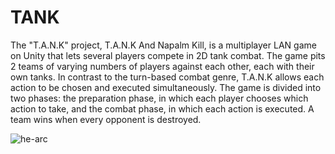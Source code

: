 # TANK

The "T.A.N.K" project, T.A.N.K And Napalm Kill, is a multiplayer LAN game on Unity that lets several players compete in 2D tank combat.
The game pits 2 teams of varying numbers of players against each other, each with their own tanks. In contrast to the turn-based combat genre, T.A.N.K allows each action to be chosen and executed simultaneously.
The game is divided into two phases: the preparation phase, in which each player chooses which action to take, and the combat phase, in which each action is executed.
A team wins when every opponent is destroyed.

![he-arc](https://github.com/Yuminax/TANK/assets/142225992/bb752c77-18aa-41c4-82c3-ed29c50a0f38)
